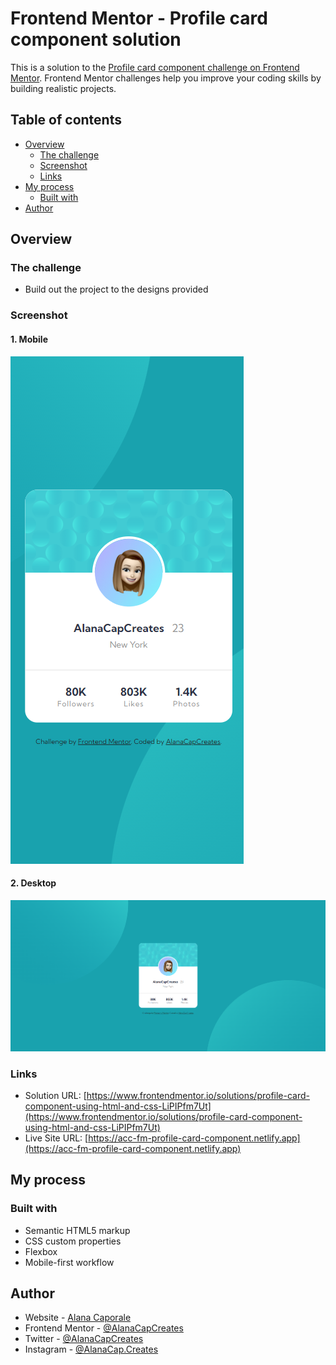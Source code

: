 # Frontend Mentor - Profile card component solution

This is a solution to the [Profile card component challenge on Frontend Mentor](https://www.frontendmentor.io/challenges/profile-card-component-cfArpWshJ). Frontend Mentor challenges help you improve your coding skills by building realistic projects. 

## Table of contents

- [Overview](#overview)
  - [The challenge](#the-challenge)
  - [Screenshot](#screenshot)
  - [Links](#links)
- [My process](#my-process)
  - [Built with](#built-with)
- [Author](#author)



## Overview

### The challenge

- Build out the project to the designs provided

### Screenshot
#### 1. Mobile
![Mobile Solution Screenshot](./images/mobile-solution-screenshot.png)
#### 2. Desktop
![Desktop Solution Screenshot](./images/desktop-solution-screenshot.png)

### Links

- Solution URL: [https://www.frontendmentor.io/solutions/profile-card-component-using-html-and-css-LiPIPfm7Ut](https://www.frontendmentor.io/solutions/profile-card-component-using-html-and-css-LiPIPfm7Ut)
- Live Site URL: [https://acc-fm-profile-card-component.netlify.app](https://acc-fm-profile-card-component.netlify.app)

## My process

### Built with

- Semantic HTML5 markup
- CSS custom properties
- Flexbox
- Mobile-first workflow

## Author

- Website - [Alana Caporale](https://alanacapcreates.com)
- Frontend Mentor - [@AlanaCapCreates](https://www.frontendmentor.io/profile/alanacapcreates)
- Twitter - [@AlanaCapCreates](https://www.twitter.com/alanacapcreates)
- Instagram - [@AlanaCap.Creates](https://www.instagram.com/alanacap.creates/?hl=en)


